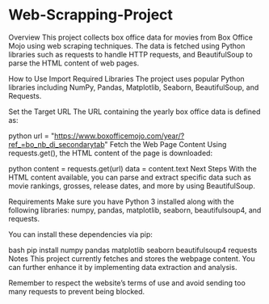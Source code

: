 # Web-Scrapping-Project
Overview
This project collects box office data for movies from Box Office Mojo using web scraping techniques. The data is fetched using Python libraries such as requests to handle HTTP requests, and BeautifulSoup to parse the HTML content of web pages.

How to Use
Import Required Libraries
The project uses popular Python libraries including NumPy, Pandas, Matplotlib, Seaborn, BeautifulSoup, and Requests.

Set the Target URL
The URL containing the yearly box office data is defined as:

python
url = "https://www.boxofficemojo.com/year/?ref_=bo_nb_di_secondarytab"
Fetch the Web Page Content
Using requests.get(), the HTML content of the page is downloaded:

python
content = requests.get(url)
data = content.text
Next Steps
With the HTML content available, you can parse and extract specific data such as movie rankings, grosses, release dates, and more by using BeautifulSoup.

Requirements
Make sure you have Python 3 installed along with the following libraries:
numpy, pandas, matplotlib, seaborn, beautifulsoup4, and requests.

You can install these dependencies via pip:

bash
pip install numpy pandas matplotlib seaborn beautifulsoup4 requests
Notes
This project currently fetches and stores the webpage content. You can further enhance it by implementing data extraction and analysis.

Remember to respect the website’s terms of use and avoid sending too many requests to prevent being blocked.
